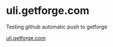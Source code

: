 # uli.getforge.com

Testing github automatic push to getforge

[uli.getforge.com](uli.getforge.com)
